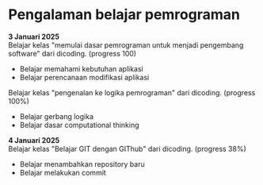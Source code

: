 # Pengalaman belajar pemrograman

**3 Januari 2025**  
Belajar kelas "memulai dasar pemrograman untuk menjadi pengembang software" dari dicoding. (progress 100)
* Belajar memahami kebutuhan aplikasi
* Belajar perencanaan modifikasi aplikasi

Belajar kelas "pengenalan ke logika pemrograman" dari dicoding. (progress 100%)
* Belajar gerbang logika
* Belajar dasar computational thinking

**4 Januari 2025**  
Belajar kelas "Belajar GIT dengan GIThub" dari dicoding. (progress 38%)
* Belajar menambahkan repository baru
* Belajar melakukan commit


